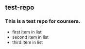## test-repo
### This is a test repo for coursera.


* first item in list
* second item in list
* third item in list
